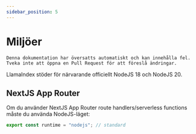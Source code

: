 ```yaml
---
sidebar_position: 5
---
```


# Miljöer

`Denna dokumentation har översatts automatiskt och kan innehålla fel. Tveka inte att öppna en Pull Request för att föreslå ändringar.`

LlamaIndex stöder för närvarande officiellt NodeJS 18 och NodeJS 20.

## NextJS App Router

Om du använder NextJS App Router route handlers/serverless functions måste du använda NodeJS-läget:

```js
export const runtime = "nodejs"; // standard
```
